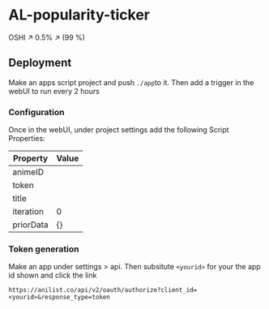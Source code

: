 # AL-popularity-ticker
OSHI ↗ 0.5% ↗  (99 %)

## Deployment

Make an apps script project and push `./app`to it. Then add a trigger in the webUI to run every 2 hours

### Configuration

Once in the webUI, under project settings add the following Script Properties:

| Property | Value |
| -------- | ----- |
| animeID | <animeId> |
| token | <token> |
| title | <customAnimeTitle> |
| iteration | 0 |
| priorData | {} |

### Token generation

Make an app under settings > api. Then subsitute `<yourid>` for your the app id shown and click the link

```
https://anilist.co/api/v2/oauth/authorize?client_id=<yourid>&response_type=token
```


